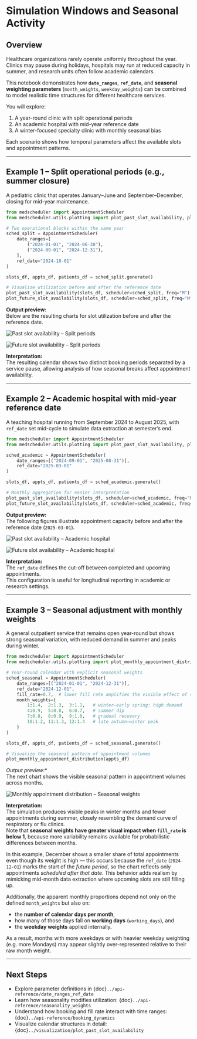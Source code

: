 # Simulation Windows and Seasonal Activity

## Overview
Healthcare organizations rarely operate uniformly throughout the year.  
Clinics may pause during holidays, hospitals may run at reduced capacity in summer, and research units often follow academic calendars.  

This notebook demonstrates how **`date_ranges`**, **`ref_date`**, and **seasonal weighting parameters** (`month_weights`, `weekday_weights`) can be combined to model realistic time structures for different healthcare services.

You will explore:
1. A year-round clinic with split operational periods  
2. An academic hospital with mid-year reference date  
3. A winter-focused specialty clinic with monthly seasonal bias  

Each scenario shows how temporal parameters affect the available slots and appointment patterns.

---

## Example 1 – Split operational periods (e.g., summer closure)
A pediatric clinic that operates January–June and September–December, closing for mid-year maintenance.

```python
from medscheduler import AppointmentScheduler
from medscheduler.utils.plotting import plot_past_slot_availability, plot_future_slot_availability

# Two operational blocks within the same year
sched_split = AppointmentScheduler(
    date_ranges=[
        ("2024-01-01", "2024-06-30"),
        ("2024-09-01", "2024-12-31"),
    ],
    ref_date="2024-10-01"
)

slots_df, appts_df, patients_df = sched_split.generate()

# Visualize utilization before and after the reference date
plot_past_slot_availability(slots_df, scheduler=sched_split, freq="M")
plot_future_slot_availability(slots_df, scheduler=sched_split, freq="M")
```


**Output preview:**  
Below are the resulting charts for slot utilization before and after the reference date.

![Past slot availability – Split periods](../_static/visuals/examples/simulation_windows/sched_split_plot_past_slot_availability.png)

![Future slot availability – Split periods](../_static/visuals/examples/simulation_windows/sched_split_plot_future_slot_availability.png)

**Interpretation:**  
The resulting calendar shows two distinct booking periods separated by a service pause, allowing analysis of how seasonal breaks affect appointment availability.

---

## Example 2 – Academic hospital with mid-year reference date
A teaching hospital running from September 2024 to August 2025, with `ref_date` set mid-cycle to simulate data extraction at semester’s end.

```python
from medscheduler import AppointmentScheduler
from medscheduler.utils.plotting import plot_past_slot_availability, plot_future_slot_availability

sched_academic = AppointmentScheduler(
    date_ranges=[("2024-09-01", "2025-08-31")],
    ref_date="2025-03-01"
)

slots_df, appts_df, patients_df = sched_academic.generate()

# Monthly aggregation for easier interpretation
plot_past_slot_availability(slots_df, scheduler=sched_academic, freq="M")
plot_future_slot_availability(slots_df, scheduler=sched_academic, freq="M")
```

**Output preview:**  
The following figures illustrate appointment capacity before and after the reference date (`2025-03-01`).

![Past slot availability – Academic hospital](../_static/visuals/examples/simulation_windows/sched_academic_plot_past_slot_availability.png)

![Future slot availability – Academic hospital](../_static/visuals/examples/simulation_windows/sched_academic_plot_future_slot_availability.png)


**Interpretation:**  
The `ref_date` defines the cut-off between completed and upcoming appointments.  
This configuration is useful for longitudinal reporting in academic or research settings.

---

## Example 3 – Seasonal adjustment with monthly weights
A general outpatient service that remains open year-round but shows strong seasonal variation, with reduced demand in summer and peaks during winter.

```python
from medscheduler import AppointmentScheduler
from medscheduler.utils.plotting import plot_monthly_appointment_distribution

# Year-round calendar with explicit seasonal weights
sched_seasonal = AppointmentScheduler(
    date_ranges=[("2024-01-01", "2024-12-31")],
    ref_date="2024-12-01",
    fill_rate=0.7,  # lower fill rate amplifies the visible effect of seasonal weights
    month_weights={
        1:1.4,  2:1.3,  3:1.1,   # winter–early spring: high demand
        4:0.9,  5:0.8,  6:0.7,   # summer dip
        7:0.8,  8:0.9,  9:1.0,   # gradual recovery
        10:1.2, 11:1.3, 12:1.4   # late autumn–winter peak
    }
)

slots_df, appts_df, patients_df = sched_seasonal.generate()

# Visualize the seasonal pattern of appointment volumes
plot_monthly_appointment_distribution(appts_df)
```

*Output preview:**  
The next chart shows the visible seasonal pattern in appointment volumes across months.

![Monthly appointment distribution – Seasonal weights](../_static/visuals/examples/simulation_windows/sched_seasonal_plot_monthly_appointment_distribution.png)

**Interpretation:**  
The simulation produces visible peaks in winter months and fewer appointments during summer, closely resembling the demand curve of respiratory or flu clinics.  
Note that **seasonal weights have greater visual impact when `fill_rate` is below 1**, because more variability remains available for probabilistic differences between months.  

In this example, December shows a smaller share of total appointments even though its weight is high — this occurs because the `ref_date` (`2024-12-01`) marks the start of the *future period*, so the chart reflects only appointments *scheduled after that date*. This behavior adds realism by mimicking mid-month data extraction where upcoming slots are still filling up.

Additionally, the apparent monthly proportions depend not only on the defined `month_weights` but also on:
- the **number of calendar days per month**,  
- how many of those days fall on **working days** (`working_days`), and  
- the **weekday weights** applied internally.  

As a result, months with more weekdays or with heavier weekday weighting (e.g. more Mondays) may appear slightly over-represented relative to their raw month weight.

---

## Next Steps
- Explore parameter definitions in {doc}`../api-reference/date_ranges_ref_date`  
- Learn how seasonality modifies utilization: {doc}`../api-reference/seasonality_weights`  
- Understand how booking and fill rate interact with time ranges: {doc}`../api-reference/booking_dynamics`  
- Visualize calendar structures in detail: {doc}`../visualization/plot_past_slot_availability`

